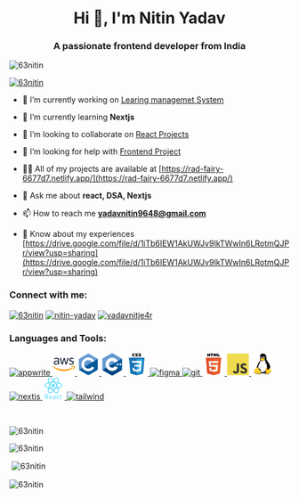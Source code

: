 <h1 align="center">Hi 👋, I'm Nitin Yadav</h1>
<h3 align="center">A passionate frontend developer from India</h3>

<p align="left"> <img src="https://komarev.com/ghpvc/?username=63nitin&label=Profile%20views&color=0e75b6&style=flat" alt="63nitin" /> </p>

<p align="left"> <a href="https://github.com/ryo-ma/github-profile-trophy"><img src="https://github-profile-trophy.vercel.app/?username=63nitin" alt="63nitin" /></a> </p>

- 🔭 I’m currently working on [Learing managemet System](https://github.com/63nitin/News-App)

- 🌱 I’m currently learning **Nextjs**

- 👯 I’m looking to collaborate on [React Projects](https://github.com/63nitin/News-App)

- 🤝 I’m looking for help with [Frontend Project](https://github.com/63nitin/News-App)

- 👨‍💻 All of my projects are available at [https://rad-fairy-6677d7.netlify.app/](https://rad-fairy-6677d7.netlify.app/)

- 💬 Ask me about **react, DSA, Nextjs**

- 📫 How to reach me **yadavnitin9648@gmail.com**

- 📄 Know about my experiences [https://drive.google.com/file/d/1iTb6IEW1AkUWJv9IkTWwIn6LRotmQJPr/view?usp=sharing](https://drive.google.com/file/d/1iTb6IEW1AkUWJv9IkTWwIn6LRotmQJPr/view?usp=sharing)

<h3 align="left">Connect with me:</h3>
<p align="left">
<a href="https://linkedin.com/in/63nitin" target="blank"><img align="center" src="https://raw.githubusercontent.com/rahuldkjain/github-profile-readme-generator/master/src/images/icons/Social/linked-in-alt.svg" alt="63nitin" height="30" width="40" /></a>
<a href="https://www.leetcode.com/nitin-yadav" target="blank"><img align="center" src="https://raw.githubusercontent.com/rahuldkjain/github-profile-readme-generator/master/src/images/icons/Social/leet-code.svg" alt="nitin-yadav" height="30" width="40" /></a>
<a href="https://auth.geeksforgeeks.org/user/yadavnitje4r" target="blank"><img align="center" src="https://raw.githubusercontent.com/rahuldkjain/github-profile-readme-generator/master/src/images/icons/Social/geeks-for-geeks.svg" alt="yadavnitje4r" height="30" width="40" /></a>
</p>

<h3 align="left">Languages and Tools:</h3>
<p align="left"> <a href="https://appwrite.io" target="_blank" rel="noreferrer"> <img src="https://www.vectorlogo.zone/logos/appwriteio/appwriteio-icon.svg" alt="appwrite" width="40" height="40"/> </a> <a href="https://aws.amazon.com" target="_blank" rel="noreferrer"> <img src="https://raw.githubusercontent.com/devicons/devicon/master/icons/amazonwebservices/amazonwebservices-original-wordmark.svg" alt="aws" width="40" height="40"/> </a> <a href="https://www.cprogramming.com/" target="_blank" rel="noreferrer"> <img src="https://raw.githubusercontent.com/devicons/devicon/master/icons/c/c-original.svg" alt="c" width="40" height="40"/> </a> <a href="https://www.w3schools.com/cpp/" target="_blank" rel="noreferrer"> <img src="https://raw.githubusercontent.com/devicons/devicon/master/icons/cplusplus/cplusplus-original.svg" alt="cplusplus" width="40" height="40"/> </a> <a href="https://www.w3schools.com/css/" target="_blank" rel="noreferrer"> <img src="https://raw.githubusercontent.com/devicons/devicon/master/icons/css3/css3-original-wordmark.svg" alt="css3" width="40" height="40"/> </a> <a href="https://www.figma.com/" target="_blank" rel="noreferrer"> <img src="https://www.vectorlogo.zone/logos/figma/figma-icon.svg" alt="figma" width="40" height="40"/> </a> <a href="https://git-scm.com/" target="_blank" rel="noreferrer"> <img src="https://www.vectorlogo.zone/logos/git-scm/git-scm-icon.svg" alt="git" width="40" height="40"/> </a> <a href="https://www.w3.org/html/" target="_blank" rel="noreferrer"> <img src="https://raw.githubusercontent.com/devicons/devicon/master/icons/html5/html5-original-wordmark.svg" alt="html5" width="40" height="40"/> </a> <a href="https://developer.mozilla.org/en-US/docs/Web/JavaScript" target="_blank" rel="noreferrer"> <img src="https://raw.githubusercontent.com/devicons/devicon/master/icons/javascript/javascript-original.svg" alt="javascript" width="40" height="40"/> </a> <a href="https://www.linux.org/" target="_blank" rel="noreferrer"> <img src="https://raw.githubusercontent.com/devicons/devicon/master/icons/linux/linux-original.svg" alt="linux" width="40" height="40"/> </a> <a href="https://nextjs.org/" target="_blank" rel="noreferrer"> <img src="https://cdn.worldvectorlogo.com/logos/nextjs-2.svg" alt="nextjs" width="40" height="40"/> </a> <a href="https://reactjs.org/" target="_blank" rel="noreferrer"> <img src="https://raw.githubusercontent.com/devicons/devicon/master/icons/react/react-original-wordmark.svg" alt="react" width="40" height="40"/> </a> <a href="https://tailwindcss.com/" target="_blank" rel="noreferrer"> <img src="https://www.vectorlogo.zone/logos/tailwindcss/tailwindcss-icon.svg" alt="tailwind" width="40" height="40"/> </a> </p>
<br>
<p><img align="left" src="https://github-readme-stats.vercel.app/api/top-langs?username=63nitin&show_icons=true&locale=en&layout=compact" alt="63nitin" /></p>
<br>
<p><img align="left" src="https://leetcard.jacoblin.cool/JacobLinCool" alt="63nitin" /></p>
<br>
<p>&nbsp;<img align="center" src="https://github-readme-stats.vercel.app/api?username=63nitin&show_icons=true&locale=en" alt="63nitin" /></p>

<p><img align="center" src="https://github-readme-streak-stats.herokuapp.com/?user=63nitin&" alt="63nitin" /></p>
